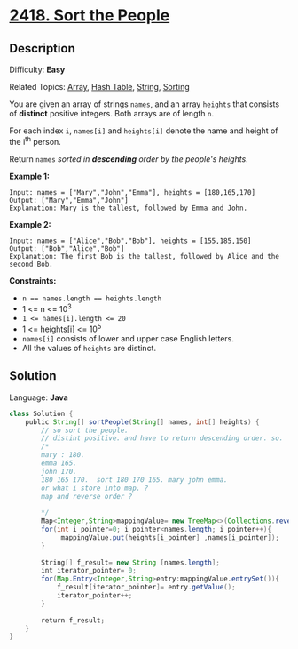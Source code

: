 # [2418\. Sort the People](https://leetcode.com/problems/sort-the-people/)

## Description

Difficulty: **Easy**  

Related Topics: [Array](https://leetcode.com/tag/array/), [Hash Table](https://leetcode.com/tag/hash-table/), [String](https://leetcode.com/tag/string/), [Sorting](https://leetcode.com/tag/sorting/)


You are given an array of strings `names`, and an array `heights` that consists of **distinct** positive integers. Both arrays are of length `n`.

For each index `i`, `names[i]` and `heights[i]` denote the name and height of the i<sup>th</sup> person.

Return `names` _sorted in **descending** order by the people's heights_.

**Example 1:**

```
Input: names = ["Mary","John","Emma"], heights = [180,165,170]
Output: ["Mary","Emma","John"]
Explanation: Mary is the tallest, followed by Emma and John.
```

**Example 2:**

```
Input: names = ["Alice","Bob","Bob"], heights = [155,185,150]
Output: ["Bob","Alice","Bob"]
Explanation: The first Bob is the tallest, followed by Alice and the second Bob.
```

**Constraints:**

*   `n == names.length == heights.length`
*   1 <= n <= 10<sup>3</sup>
*   `1 <= names[i].length <= 20`
*   1 <= heights[i] <= 10<sup>5</sup>
*   `names[i]` consists of lower and upper case English letters.
*   All the values of `heights` are distinct.


## Solution

Language: **Java**

```java
class Solution {
    public String[] sortPeople(String[] names, int[] heights) {
        // so sort the people.
        // distint positive. and have to return descending order. so.
        /*
        mary : 180.
        emma 165.
        john 170.
        180 165 170.  sort 180 170 165. mary john emma.
        or what i store into map. ?
        map and reverse order ?
        
        */ 
        Map<Integer,String>mappingValue= new TreeMap<>(Collections.reverseOrder());
        for(int i_pointer=0; i_pointer<names.length; i_pointer++){
             mappingValue.put(heights[i_pointer] ,names[i_pointer]);
        }
        
        String[] f_result= new String [names.length];
        int iterator_pointer= 0;
        for(Map.Entry<Integer,String>entry:mappingValue.entrySet()){
            f_result[iterator_pointer]= entry.getValue();
            iterator_pointer++;
        }
        
        return f_result;
    }
}
```
